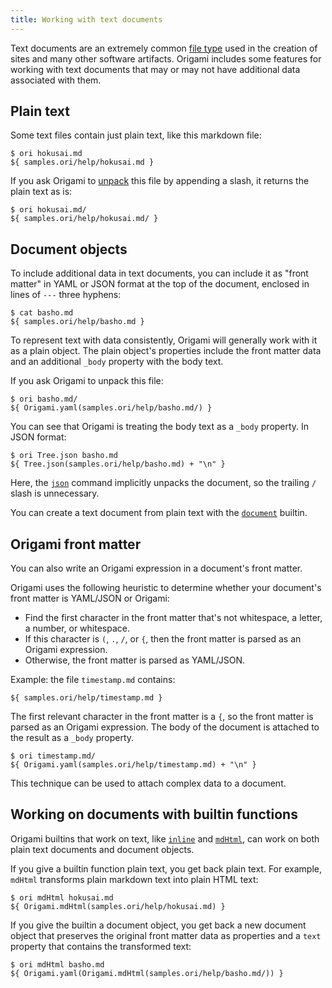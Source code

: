 ```yaml
---
title: Working with text documents
---
```


Text documents are an extremely common [file type](fileTypes.html) used in the creation of sites and many other software artifacts. Origami includes some features for working with text documents that may or may not have additional data associated with them.

## Plain text

Some text files contain just plain text, like this markdown file:

```console
$ ori hokusai.md
${ samples.ori/help/hokusai.md }
```

If you ask Origami to [unpack](fileTypes.html#unpacking-files) this file by appending a slash, it returns the plain text as is:

```console
$ ori hokusai.md/
${ samples.ori/help/hokusai.md/ }
```

## Document objects

To include additional data in text documents, you can include it as "front matter" in YAML or JSON format at the top of the document, enclosed in lines of `---` three hyphens:

```console
$ cat basho.md
${ samples.ori/help/basho.md }
```

To represent text with data consistently, Origami will generally work with it as a plain object. The plain object's properties include the front matter data and an additional `_body` property with the body text.

If you ask Origami to unpack this file:

```console
$ ori basho.md/
${ Origami.yaml(samples.ori/help/basho.md/) }
```

You can see that Origami is treating the body text as a `_body` property. In JSON format:

```console
$ ori Tree.json basho.md
${ Tree.json(samples.ori/help/basho.md) + "\n" }
```

Here, the [`json`](/builtins/tree/json.html) command implicitly unpacks the document, so the trailing `/` slash is unnecessary.

You can create a text document from plain text with the [`document`](/builtins/origami/document.html) builtin.

## Origami front matter

You can also write an Origami expression in a document's front matter.

Origami uses the following heuristic to determine whether your document's front matter is YAML/JSON or Origami:

- Find the first character in the front matter that's not whitespace, a letter, a number, or whitespace.
- If this character is `(`, `.`, `/`, or `{`, then the front matter is parsed as an Origami expression.
- Otherwise, the front matter is parsed as YAML/JSON.

Example: the file `timestamp.md` contains:

```
${ samples.ori/help/timestamp.md }
```

The first relevant character in the front matter is a `{`, so the front matter is parsed as an Origami expression. The body of the document is attached to the result as a `_body` property.

```console
$ ori timestamp.md/
${ Origami.yaml(samples.ori/help/timestamp.md) + "\n" }
```

This technique can be used to attach complex data to a document.

## Working on documents with builtin functions

Origami builtins that work on text, like [`inline`](/builtins/origami/inline.html) and [`mdHtml`](/builtins/origami/mdHtml.html), can work on both plain text documents and document objects.

If you give a builtin function plain text, you get back plain text. For example, `mdHtml` transforms plain markdown text into plain HTML text:

```console
$ ori mdHtml hokusai.md
${ Origami.mdHtml(samples.ori/help/hokusai.md) }
```

If you give the builtin a document object, you get back a new document object that preserves the original front matter data as properties and a `text` property that contains the transformed text:

```console
$ ori mdHtml basho.md
${ Origami.yaml(Origami.mdHtml(samples.ori/help/basho.md/)) }
```
